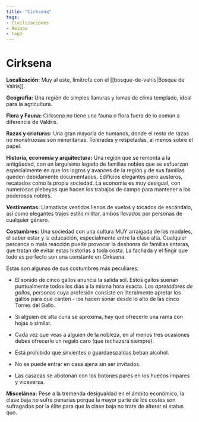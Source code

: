```yaml
---
title: "Cirksena"
tags:
- Civilizaciones
- Reinos
- tag3
---
```

# **Cirksena**

**Localización:** Muy al este, limítrofe con el [[bosque-de-valris|Bosque de Valris]].

**Geografía:** Una región de simples llanuras y lomas de clima templado, ideal para la agricultura.

**Flora y Fauna:** Cirksena no tiene una fauna o flora fuera de lo común a diferencia de Valdris.

**Razas y criaturas:** Una gran mayoría de humanos, donde el resto de razas no monstruosas son minoritarias. Toleradas y respetadas, al menos sobre el papel.

**Historia, economía y arquitectura:** Una región que se remonta a la antigüedad, con un larguísimo legado de familias nobles que se esfuerzan especialmente en que los logros y avances de la región y de sus familias queden debidamente documentados. Edificios elegantes pero austeros, recatados como la propia sociedad. La economía es muy desigual, con numerosos plebeyos que hacen los trabajos de campo para mantener a los poderosos nobles.

**Vestimentas:** Llamativos vestidos llenos de vuelos y tocados de escándalo, así como elegantes trajes estilo militar, ambos llevados por personas de cualquier género.

**Costumbres:** Una sociedad con una cultura MUY arraigada de los modales, el saber estar y la educación, especialmente entre la clase alta. Cualquier percance o mala reacción puede provocar la deshonra de familias enteras, que tratan de evitar estas historias a toda costa. La fachada y el fingir que todo es perfecto son una constante en Cirksena.

Estas son algunas de sus costumbres más peculiares:

-   El sonido de cinco gallos anuncia la salida sol. Estos gallos suenan puntualmente todos los días a la misma hora exacta. Los _apretadores de gallos_, personas cuya profesión consiste en literalmente apretar los gallos para que canten - los hacen sonar desde lo alto de las cinco Torres del Gallo.
    
-   Si alguien de alta cuna se aproxima, hay que ofrecerle una rama con hojas o similar.
    
-   Cada vez que veas a alguien de la nobleza, en al menos tres ocasiones debes ofrecerle un regalo caro (que rechazará siempre).
    
-   Está prohibido que sirvientes o guardaespaldas beban alcohol.
    
-   No se puede entrar en casa ajena sin ser invitados.
    
-   Las casacas se abotonan con los botones pares en los huecos impares y viceversa.
    

**Miscelánea:** Pese a la tremenda desigualdad en el ámbito económico, la clase baja no sufre penurias porque la mayor parte de los costes son sufragados por la élite para que la clase baja no trate de alterar el status quo.